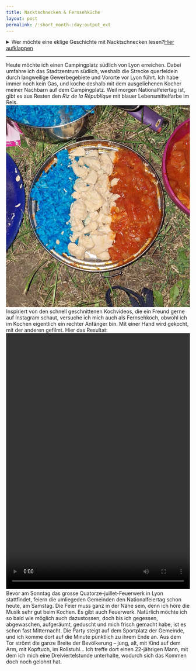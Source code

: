 ```yaml
---
title: Nacktschnecken & Fernsehküche
layout: post
permalink: /:short_month-:day:output_ext
---
```

<details>
<summary>Wer möchte eine eklige Geschichte mit Nacktschnecken lesen?<u>Hier aufklappen</u></summary>
<hr>
Nach den Erlebnissen der letzten Nacht schlafe ich bis 10 Uhr aus. An meinem Schlafplatz findet mich zwar kein Mensch, dafür zeigen Nacktschnecken reges Interesse an meinen Schuhen.
<img src="assets/20240713_111835.jpg">
Ich vermute, dass sie die Entengrütze aus dem Tümpel, in den ich gestern gestanden bin, angelockt hat. Auch auf dem Zelt finde ich beim Abbauen neun Nacktschnecken. Hoffend, dass mir von den ausgewachsenen keine entgangen ist, packe ich es in den Zeltsack ein, auf dem die zehnte sitzt.<br>Innen im linken Schuh haben es sich zwei Schnecken gemütlich gemacht, im rechten sechs. Mein Handy hat nun gar keinen Strom mehr, und das letzte, was es sieht, bevor ihm der Saft endgültig ausgeht, sind die vorderen vier jener Schnecken.
<img src="assets/20240713_122448.jpg">
Nachdem ich sie entfernt habe, sind mir die nassen Schuhe zu eklig, weshalb ich sie auf dem Gepäckträger trocknen lasse und so die ersten 15&nbsp;km barfuss zurücklege.
</details>

---

Heute möchte ich einen Campingplatz südlich von Lyon erreichen. Dabei umfahre ich das Stadtzentrum südlich, weshalb die Strecke querfeldein durch langweilige Gewerbegebiete und Vororte vor Lyon führt. Ich habe immer noch kein Gas, und koche deshalb mit dem ausgeliehenen Kocher meiner Nachbarn auf dem Campingplatz. Weil morgen Nationalfeiertag ist, gibt es aus Resten den *Riz de la République* mit blauer Lebensmittelfarbe im Reis.
![](assets/20240713_220956.jpg)
Inspiriert von den schnell geschnittenen Kochvideos, die ein Freund gerne auf Instagram schaut, versuche ich mich auch als Fernsehkoch, obwohl ich im Kochen eigentlich ein rechter Anfänger bin. Mit einer Hand wird gekocht, mit der anderen gefilmt. Hier das Resultat:
<video style="height: 700px; width: 100%;" src="assets/campingkochreel.mp4" controls lazy></video>
Bevor am Sonntag das grosse Quatorze-juillet-Feuerwerk in Lyon stattfindet, feiern die umliegeden Gemeinden den Nationalfeiertag schon heute, am Samstag. Die Feier muss ganz in der Nähe sein, denn ich höre die Musik sehr gut beim Kochen. Es gibt auch Feuerwerk. Natürlich möchte ich so bald wie möglich auch dazustossen, doch bis ich gegessen, abgewaschen, aufgeräumt, geduscht und mich frisch gemacht habe, ist es schon fast Mitternacht. Die Party steigt auf dem Sportplatz der Gemeinde, und ich komme dort auf die Minute pünktlich zu ihrem Ende an. Aus dem Tor strömt die ganze Breite der Bevölkerung – jung, alt, mit Kind auf dem Arm, mit Kopftuch, im Rollstuhl... Ich treffe dort einen 22-jährigen Mann, mit dem ich mich eine Dreiviertelstunde unterhalte, wodurch sich das Kommen doch noch gelohnt hat.